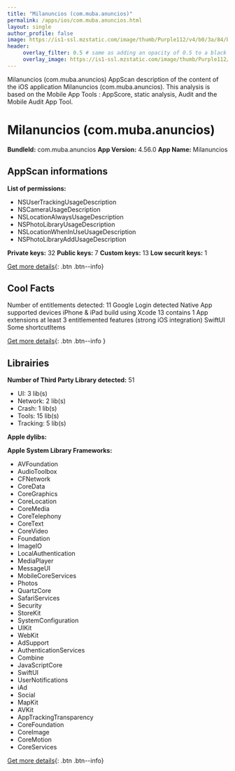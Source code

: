 ```yaml
---
title: "Milanuncios (com.muba.anuncios)"
permalink: /apps/ios/com.muba.anuncios.html
layout: single
author_profile: false
image: https://is1-ssl.mzstatic.com/image/thumb/Purple112/v4/b0/3a/84/b03a848e-43a6-fbfc-fbaf-f5c168755fd3/AppIcon-1x_U007emarketing-0-10-0-sRGB-85-220.png/512x512bb.jpg
header: 
     overlay_filter: 0.5 # same as adding an opacity of 0.5 to a black background
     overlay_image: https://is1-ssl.mzstatic.com/image/thumb/Purple112/v4/b0/3a/84/b03a848e-43a6-fbfc-fbaf-f5c168755fd3/AppIcon-1x_U007emarketing-0-10-0-sRGB-85-220.png/512x512bb.jpg
---
```

Milanuncios (com.muba.anuncios) AppScan description of the content of the iOS application Milanuncios (com.muba.anuncios). This analysis is based on the Mobile App Tools : AppScore, static analysis, Audit and the Mobile Audit App Tool.

# Milanuncios (com.muba.anuncios)

**BundleId:** com.muba.anuncios
**App Version:** 4.56.0
**App Name:** Milanuncios


## AppScan informations 

**List of permissions:** 
- NSUserTrackingUsageDescription
- NSCameraUsageDescription
- NSLocationAlwaysUsageDescription
- NSPhotoLibraryUsageDescription
- NSLocationWhenInUseUsageDescription
- NSPhotoLibraryAddUsageDescription
  
  
**Private keys:** 32
**Public keys:** 7
**Custom keys:** 13
**Low securit keys:** 1
  
[Get more details](/pricing.html){: .btn .btn--info}

## Cool Facts

Number of entitlements detected: 11
Google Login detected
Native App
supported devices iPhone & iPad
build using Xcode 13
contains 1 App extensions
at least 3 entitlemented features (strong iOS integration)
SwiftUI
Some shortcutItems 
  
[Get more details](/pricing.html){: .btn .btn--info }

## Librairies 
**Number of Third Party Library detected:** 51
- UI: 3 lib(s)
- Network: 2 lib(s)
- Crash: 1 lib(s)
- Tools: 15 lib(s)
- Tracking: 5 lib(s)


**Apple dylibs:**


**Apple System Library Frameworks:**
- AVFoundation
- AudioToolbox
- CFNetwork
- CoreData
- CoreGraphics
- CoreLocation
- CoreMedia
- CoreTelephony
- CoreText
- CoreVideo
- Foundation
- ImageIO
- LocalAuthentication
- MediaPlayer
- MessageUI
- MobileCoreServices
- Photos
- QuartzCore
- SafariServices
- Security
- StoreKit
- SystemConfiguration
- UIKit
- WebKit
- AdSupport
- AuthenticationServices
- Combine
- JavaScriptCore
- SwiftUI
- UserNotifications
- iAd
- Social
- MapKit
- AVKit
- AppTrackingTransparency
- CoreFoundation
- CoreImage
- CoreMotion
- CoreServices


  
[Get more details](/pricing.html){: .btn .btn--info}

